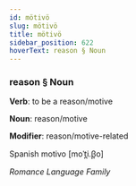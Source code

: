```yaml
---
id: mötivö
slug: mötivö
title: mötivö
sidebar_position: 622
hoverText: reason § Noun
---
```


### reason § Noun

**Verb**: to be a reason/motive

**Noun**: reason/motive

**Modifier**: reason/motive-related

Spanish motivo [moˈt̪i.β̞o]

*Romance Language Family*